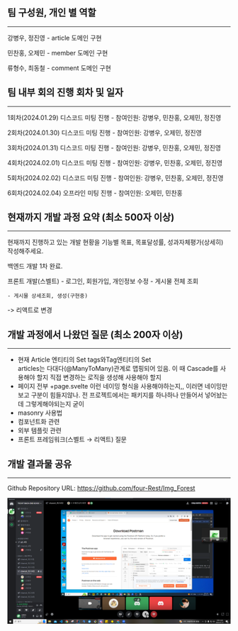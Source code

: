 ## 팀 구성원, 개인 별 역할

---

강병우, 정진영 - article 도메인 구현

민찬홍, 오제민 - member 도메인 구현

류형수, 최동철 - comment 도메인 구현

## 팀 내부 회의 진행 회차 및 일자

---

1회차(2024.01.29) 디스코드 미팅 진행
    - 참여인원: 강병우, 민찬홍, 오제민, 정진영

2회차(2024.01.30) 디스코드 미팅 진행
    - 참여인원: 강병우, 오제민, 정진영

3회차(2024.01.31) 디스코드 미팅 진행
    - 참여인원: 강병우, 민찬홍, 오제민, 정진영

4회차(2024.02.01) 디스코드 미팅 진행
    - 참여인원: 강병우, 민찬홍, 오제민, 정진영

5회차(2024.02.02) 디스코드 미팅 진행
    - 참여인원: 강병우, 민찬홍, 오제민, 정진영

6회차(2024.02.04) 오프라인 미팅 진행
    - 참여인원: 오제민, 민찬홍



## 현재까지 개발 과정 요약 (최소 500자 이상)

---

현재까지 진행하고 있는 개발 현황을 기능별 목표, 목표달성률, 성과자체평가(상세히) 작성해주세요.


백엔드 개발 1차 완료.

프론트 개발(스벨트)
    - 로그인, 회원가입, 개인정보 수정
    - 게시물 전체 조회

    - 게시물 상세조회, 생성(구현중)

-> 리액트로 변경

## 개발 과정에서 나왔던 질문 (최소 200자 이상)

---

- 현재 Article 엔티티의 Set<Tag> tags와Tag엔티티의 Set<Article> articles는 다대다(@ManyToMany)관계로 맵핑되어 있음. 이 때 Cascade를 사용해야 할지 직접 변경하는 로직을 생성해 사용해야 할지
- 페이지 전부 +page.svelte 이런 네이밍 형식을 사용해야하는지,, 이러면 네이밍만 보고 구분이 힘들지않나. 전 프로젝트에서는 패키지를 하나하나 만들어서 넣어놨는데 그렇게해야되는지 굳이 
- masonry 사용법
- 컴포넌트화 관련
- 외부 템플릿 관련
- 프론트 프레임워크(스벨트 → 리액트) 질문


## 개발 결과물 공유

---

Github Repository URL: https://github.com/four-Rest/Img_Forest

![alt text](2024.01.31_1-1.png)